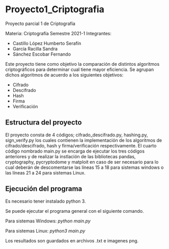 # Proyecto1_Criptografia
Proyecto parcial 1 de Criptografía

Materia: Criptografía
Semestre 2021-1
Integrantes:
* Castillo López Humberto Serafín
* García Racilla Sandra
* Sánchez Escobar Fernando

Este proyecto tiene como objetivo la comparación de distintos algoritmos criptográficos para determinar cual tiene mayor eficiencia. Se agrupan dichos algoritmos de acuerdo a los siguientes objetivos:

* Cifrado
* Descifrado
* Hash
* Firma
* Verificación

## Estructura del proyecto
El proyecto consta de 4 códigos; cifrado_descifrado.py, hashing.py, sign_verify.py los cuales contienen la implementación de los algoritmos de cifrado/descifrado, hash y firma/verificación respectivamente. El cuarto código nombrado main.py se encarga de ejecutar los tres códigos anteriores y de realizar la instlación de las bibliotecas
pandas, cryptography, pycryptodome y matploit en caso de ser necesario para lo cual deberán de descomentarse las líneas 15 a 18 para sistemas windows o las líneas 21 a 24
para sistemas Linux.

## Ejecución del programa
Es necesario tener instalado python 3.

Se puede ejecutar el programa general con el siguiente comando.

Para sistemas Windows:
*python main.py*

Para sistemas Linux:
*python3 main.py*

Los resultados son guardados en archivos .txt e imagenes png.
